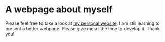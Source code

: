 # A webpage about myself
Please feel free to take a look at [my personal website](https://xinyuthedeveloper.github.io/portfolio/). I am still learning to present a better webpage. Please give me a little time to develop it.
Thank you!
